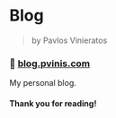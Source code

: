# Blog

> by Pavlos Vinieratos

### 🔗 [blog.pvinis.com](https://blog.pav.vin)

My personal blog.

#### Thank you for reading!
